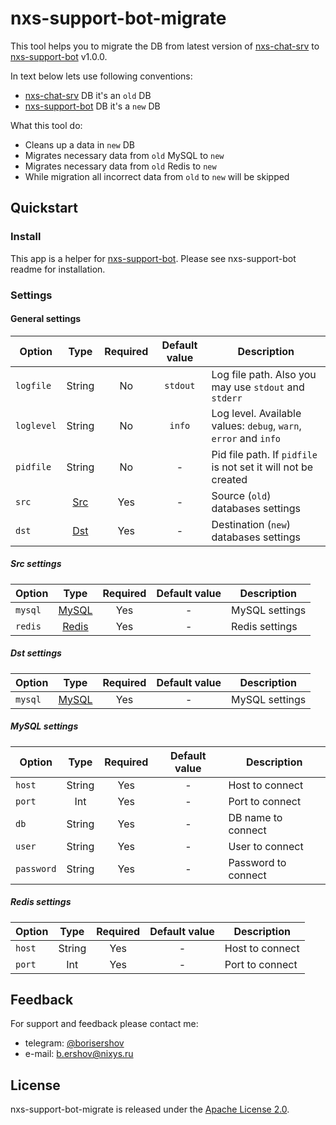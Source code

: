 # nxs-support-bot-migrate

This tool helps you to migrate the DB from latest version of [nxs-chat-srv](https://github.com/nixys/nxs-chat-srv) to [nxs-support-bot](github.com/nixys/nxs-support-bot) v1.0.0.

In text below lets use following conventions:
- [nxs-chat-srv](https://github.com/nixys/nxs-chat-srv) DB it's an `old` DB
- [nxs-support-bot](github.com/nixys/nxs-support-bot) DB it's a `new` DB

What this tool do:
- Cleans up a data in `new` DB
- Migrates necessary data from `old` MySQL to `new`
- Migrates  necessary data from `old` Redis to `new`
- While migration all incorrect data from `old` to `new` will be skipped

## Quickstart

### Install

This app is a helper for [nxs-support-bot](github.com/nixys/nxs-support-bot). Please see nxs-support-bot readme for installation.

### Settings

#### General settings

| Option         | Type   | Required | Default value | Description                                                      |
|---             | :---:  | :---:    | :---:         |---                                                               |
| `logfile`      | String | No       | `stdout`      | Log file path. Also you may use `stdout` and `stderr`                                                                                                                |
| `loglevel`     | String | No       | `info`        | Log level. Available values: `debug`, `warn`, `error` and `info` |
| `pidfile`      | String | No       | -             | Pid file path. If `pidfile` is not set it will not be created                                                                                                                 |
| `src`        | [Src](#src-settings) | Yes       | -             | Source (`old`) databases settings                   |
| `dst`        | [Dst](#dst-settings) | Yes       | -             | Destination (`new`) databases settings              |

##### Src settings

| Option         | Type   | Required | Default value | Description |
|---             | :---:  | :---:    | :---:         |---          |
| `mysql` | [MySQL](#mysql-settings) | Yes | - | MySQL settings |
| `redis` | [Redis](#redis-settings) | Yes | - | Redis settings |

##### Dst settings

| Option         | Type   | Required | Default value | Description |
|---             | :---:  | :---:    | :---:         |---          |
| `mysql` | [MySQL](#mysql-settings) | Yes | - | MySQL settings |

##### MySQL settings

| Option     | Type   | Required | Default value | Description               |
|---         | :---:  | :---:    | :---:         |---                        |
| `host`     | String | Yes      | -             | Host to connect     |
| `port`     | Int    | Yes      | -             | Port to connect     |
| `db`       | String | Yes      | -             | DB name to connect  |
| `user`     | String | Yes      | -             | User to connect     |
| `password` | String | Yes      | -             | Password to connect |

##### Redis settings

| Option | Type   | Required | Default value | Description           |
|---     | :---:  | :---:    | :---:         |---                    |
| `host` | String | Yes      | -             | Host to connect |
| `port` | Int    | Yes      | -             | Port to connect |

## Feedback

For support and feedback please contact me:
- telegram: [@borisershov](https://t.me/borisershov)
- e-mail: b.ershov@nixys.ru

## License

nxs-support-bot-migrate is released under the [Apache License 2.0](LICENSE).
